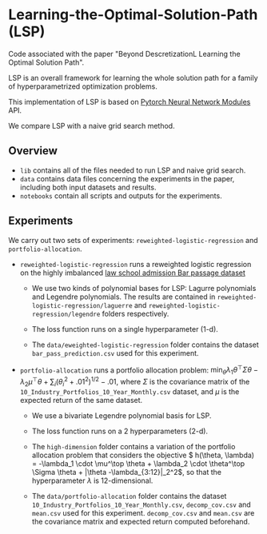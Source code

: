 # Learning-the-Optimal-Solution-Path (LSP)

Code associated with the paper "Beyond DescretizationL Learning the Optimal Solution Path".

LSP is an overall framework for learning the whole solution path for a family of hyperparametrized optimization problems. 

This implementation of LSP is based on [Pytorch Neural Network Modules](https://pytorch.org/docs/stable/generated/torch.nn.Module.html) API.

We compare LSP with a naive grid search method.

## Overview

- `lib` contains all of the files needed to run LSP and naive grid search.
- `data` contains data files concerning the experiments in the paper, including both input datasets and results.
- `notebooks` contain all scripts and outputs for the experiments.

## Experiments

We carry out two sets of experiments: `reweighted-logistic-regression` and `portfolio-allocation`.

* `reweighted-logistic-regression` runs a reweighted logistic regression on the highly imbalanced [law school admission Bar passage dataset](https://www.kaggle.com/datasets/danofer/law-school-admissions-bar-passage?resource=download)
   
  - We use two kinds of polynomial bases for LSP: Lagurre polynomials and Legendre polynomials. The results are contained in `reweighted-logistic-regression/laguerre` and `reweighted-logistic-regression/legendre` folders respectively.

  - The loss function runs on a single hyperparameter (1-d).
      
  - The `data/eweighted-logistic-regression` folder contains the dataset `bar_pass_prediction.csv` used for this experiment.
    

 
    
  
* `portfolio-allocation` runs a portfolio allocation problem: $\min_\theta \lambda_1\theta^\top \Sigma \theta - \lambda_2 \mu^\top \theta + \sum_i (\theta_i^2 + .01^2)^{1/2} - .01$, where $\Sigma$ is the covariance matrix of the `10_Industry_Portfolios_10_Year_Monthly.csv` dataset, and $\mu$ is the expected return of the same dataset. 

  - We use a bivariate Legendre polynomial basis for LSP.
 
  - The loss function runs on a 2 hyperparameters (2-d).
 
  - The `high-dimension` folder contains a variation of the portfolio allocation problem that considers the objective $ h(\theta, \lambda) =  -\lambda_1 \cdot \mu^\top \theta + \lambda_2 \cdot \theta^\top \Sigma \theta + \|\theta -\lambda_{3:12}\|_2^2$, so that the hyperparameter $\lambda$ is 12-dimensional.
    
  - The `data/portfolio-allocation` folder contains the dataset `10_Industry_Portfolios_10_Year_Monthly.csv`, `decomp_cov.csv` and `mean.csv` used for this experiment. `decomp_cov.csv` and `mean.csv` are the covariance matrix and expected return computed beforehand.

